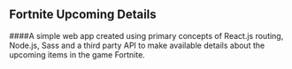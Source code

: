 ## Fortnite Upcoming Details
####A simple web app created using primary concepts of React.js routing, Node.js, Sass and a third party API to make available details about the upcoming items in the game Fortnite.
